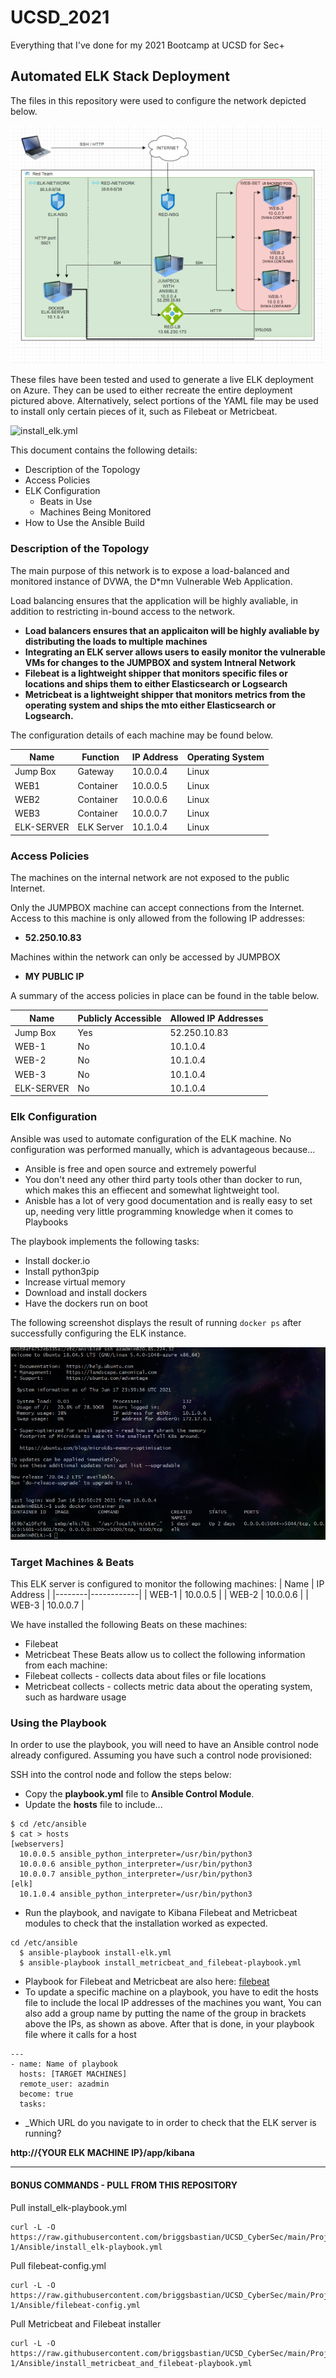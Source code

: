 # UCSD_2021
Everything that I've done for my 2021 Bootcamp at UCSD for Sec+
## Automated ELK Stack Deployment

The files in this repository were used to configure the network depicted below.

![ NETWORK TOPOLOGY ](Pictures/network_topology.png)

These files have been tested and used to generate a live ELK deployment on Azure. They can be used to either recreate the entire deployment pictured above. Alternatively, select portions of the YAML file may be used to install only certain pieces of it, such as Filebeat or Metricbeat.

![install_elk.yml](Ansible/install_elk-playbook.yml)

This document contains the following details:
- Description of the Topology
- Access Policies
- ELK Configuration
  - Beats in Use
  - Machines Being Monitored
- How to Use the Ansible Build

### Description of the Topology

The main purpose of this network is to expose a load-balanced and monitored instance of DVWA, the D*mn Vulnerable Web Application.

Load balancing ensures that the application will be highly avaliable, in addition to restricting in-bound access to the network.
- **Load balancers ensures that an applicaiton will be highly avaliable by distributing the loads to multiple machines**
- **Integrating an ELK server allows users to easily monitor the vulnerable VMs for changes to the JUMPBOX and system Intneral Network**
- **Filebeat is a lightweight shipper that monitors specific files or locations and ships them to either Elasticsearch or Logsearch**
- **Metricbeat is a lightweight shipper that monitors metrics from the operating system and ships the mto either Elasticsearch or Logsearch.**

The configuration details of each machine may be found below.

| Name           | Function   | IP Address | Operating System |
|----------------|------------|------------|------------------|
| Jump Box       | Gateway    | 10.0.0.4   | Linux            |
| WEB1           | Container  | 10.0.0.5   | Linux            |
| WEB2           | Container  | 10.0.0.6   | Linux            |
| WEB3           | Container  | 10.0.0.7   | Linux            |
| ELK-SERVER     | ELK Server | 10.1.0.4   | Linux            |

### Access Policies
The machines on the internal network are not exposed to the public Internet. 

Only the JUMPBOX machine can accept connections from the Internet. Access to this machine is only allowed from the following IP addresses:
- **52.250.10.83**

Machines within the network can only be accessed by JUMPBOX
- **MY PUBLIC IP**

A summary of the access policies in place can be found in the table below.

| Name      | Publicly Accessible | Allowed IP Addresses |
|-----------|---------------------|----------------------|
| Jump Box  | Yes                 | 52.250.10.83         |
|  WEB-1    | No                  | 10.1.0.4             |
|  WEB-2    | No                  | 10.1.0.4             |
|  WEB-3    | No                  | 10.1.0.4             |
| ELK-SERVER| No                  | 10.1.0.4             |


### Elk Configuration

Ansible was used to automate configuration of the ELK machine. No configuration was performed manually, which is advantageous because... 
- Ansible is free and open source and extremely powerful
- You don't need any other third party tools other than docker to run, which makes this an effiecent and somewhat lightweight tool.
- Anisble has a lot of very good documentation and is really easy to set up, needing very little programming knowledge when it comes to Playbooks

The playbook implements the following tasks:
- Install docker.io
- Install python3pip
- Increase virtual memory
- Download and install dockers
- Have the dockers run on boot

The following screenshot displays the result of running `docker ps` after successfully configuring the ELK instance.

![ DOCKER PS SCREENSHOT ](Pictures/docker_ps_output.png)

### Target Machines & Beats
This ELK server is configured to monitor the following machines:
| Name   | IP Address |
|--------|------------|
| WEB-1  | 10.0.0.5   |
| WEB-2  | 10.0.0.6   |
| WEB-3  | 10.0.0.7   |

We have installed the following Beats on these machines:
- Filebeat
- Metricbeat
These Beats allow us to collect the following information from each machine:
 - Filebeat collects - collects data about files or file locations
 - Metricbeat collects - collects metric data about the operating system, such as hardware usage

### Using the Playbook
In order to use the playbook, you will need to have an Ansible control node already configured. Assuming you have such a control node provisioned: 

SSH into the control node and follow the steps below:
- Copy the **playbook.yml** file to **Ansible Control Module**.
- Update the **hosts** file to include...
```
$ cd /etc/ansible
$ cat > hosts
[webservers]
  10.0.0.5 ansible_python_interpreter=/usr/bin/python3
  10.0.0.6 ansible_python_interpreter=/usr/bin/python3
  10.0.0.7 ansible_python_interpreter=/usr/bin/python3
[elk]
  10.1.0.4 ansible_python_interpreter=/usr/bin/python3
```
- Run the playbook, and navigate to Kibana Filebeat and Metricbeat modules to check that the installation worked as expected.
```
cd /etc/ansible
  $ ansible-playbook install-elk.yml
  $ ansible-playbook install_metricbeat_and_filebeat-playbook.yml
```
- Playbook for Filebeat and Metricbeat are also here: [filebeat](Ansible/install_metricbeat_and_filebeat-playbook.yml)
- To update a specific machine on a playbook, you have to edit the hosts file to include the local IP addresses of the machines you want, You can also add a group name by putting the name of the group in brackets above the IPs, as shown as above. After that is done, in your playbook file where it calls for a host 
```
---
- name: Name of playbook
  hosts: [TARGET MACHINES]
  remote_user: azadmin
  become: true
  tasks:
```
- _Which URL do you navigate to in order to check that the ELK server is running?

**http://{YOUR ELK MACHINE IP}/app/kibana**

---
#### BONUS COMMANDS - PULL FROM THIS REPOSITORY

Pull install_elk-playbook.yml
```
curl -L -O https://raw.githubusercontent.com/briggsbastian/UCSD_CyberSec/main/Project-1/Ansible/install_elk-playbook.yml
```
Pull filebeat-config.yml
```
curl -L -O https://raw.githubusercontent.com/briggsbastian/UCSD_CyberSec/main/Project-1/Ansible/filebeat-config.yml
```
Pull Metricbeat and Filebeat installer 
```
curl -L -O https://raw.githubusercontent.com/briggsbastian/UCSD_CyberSec/main/Project-1/Ansible/install_metricbeat_and_filebeat-playbook.yml
```
